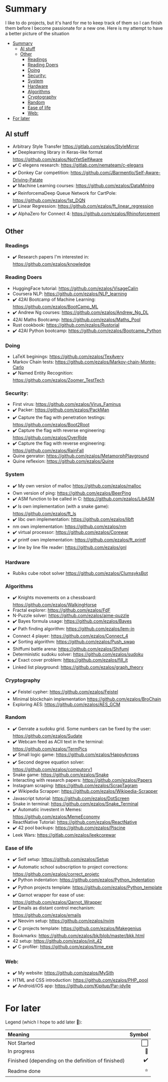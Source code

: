 
<!-- TOC --><a name="summary"></a>
# Summary
I like to do projects, but it's hard for me to keep track of them so I can finish them before I become passionate for a new one. Here is my attempt to have a better picture of the situation

<!-- TOC start -->
- [Summary](#summary)
	- [AI stuff](#ai-stuff)
	- [Other](#other)
		- [Readings](#readings)
		- [Reading Doers](#reading-doers)
		- [Doing](#doing)
		- [Security:](#security)
		- [System](#system)
		- [Hardware](#hardware)
		- [Algorithms](#algorithms)
		- [Cryptography](#cryptography)
		- [Random](#random)
		- [Ease of life](#ease-of-life)
		- [Web:](#web)
- [For later](#for-later)
<!-- TOC end -->

<!-- TOC --><a name="ai-stuff"></a>
## AI stuff

- Arbitrary Style Transfer https://gitlab.com/ezalos/StyleMirror
- ✔️ Deeplearning library in Keras-like format https://github.com/ezalos/NotYetSelfAware
- ✔️ C elegens research: https://gitlab.com/nemateam/c-elegans
- ✔️ Donkey Car competition: https://github.com/JBarmentlo/Self-Aware-Driving-Patate
- ✔️ Machine Learning courses: https://github.com/ezalos/DataMining
- ✔️ ReinforcemaDeep Queue Network for CartPole: https://github.com/ezalos/1st_DQN
- ✔️ Linear Regression: https://github.com/ezalos/ft_linear_regression
- ✔️ AlphaZero for Connect 4: https://github.com/ezalos/Rhinoforcement

<!-- TOC --><a name="other"></a>
## Other

<!-- TOC --><a name="readings"></a>
### Readings

- ✔️ Research papers I'm interested in: https://github.com/ezalos/knowledge

<!-- TOC --><a name="reading-doers"></a>
### Reading Doers

- HuggingFace tutorial: https://github.com/ezalos/VisageCalin
- Coursera NLP: https://github.com/ezalos/NLP_learning
- ✔️ 42AI Bootcamp of Machine Learning: https://github.com/ezalos/BootCamp_ML
- ✔️ Andrew Ng courses: https://github.com/ezalos/Andrew_Ng_DL
- 42AI Maths Bootcamp: https://github.com/ezalos/Maths_Pool
- Rust cookbook: https://github.com/ezalos/Rustorial
- ✔️ 42AI Python bootcamp: https://github.com/ezalos/Bootcamp_Python

<!-- TOC --><a name="doing"></a>
### Doing

- LaTeX beginings: https://github.com/ezalos/TexAvery
- Markov Chain tests: https://github.com/ezalos/Markov-chain-Monte-Carlo
- ✔️ Named Entity Recognition: https://github.com/ezalos/Zoomer_TestTech

<!-- TOC --><a name="security"></a>
### Security:

- First virus: https://github.com/ezalos/Virus_Faminus
- ✔️ Packer: https://github.com/ezalos/PackMan
- ✔️ Capture the flag with penetration testings: https://github.com/ezalos/Boot2Root
- ✔️ Capture the flag with reverse engineering: https://github.com/ezalos/OverRide
- ✔️ Capture the flag with reverse engineering: https://github.com/ezalos/RainFall
- Quine genrator: https://github.com/ezalos/MetamorphPlayground
- Quine reflexion: https://github.com/ezalos/Quine

<!-- TOC --><a name="system"></a>
### System
- ✔️ My own version of malloc https://github.com/ezalos/malloc
- Own version of ping: https://github.com/ezalos/BeerPing
- ✔️ ASM function to be called in C: https://github.com/ezalos/LibASM
- ✔️ ls own implementation (with a snake game): https://github.com/ezalos/ft_ls
- ✔️ libc own implementation: https://github.com/ezalos/libft
- nm own implementation: https://github.com/ezalos/nm
- ✔️ virtual processor: https://github.com/ezalos/Corewar
- ✔️ printf own implementation: https://github.com/ezalos/ft_printf
- ✔️ line by line file reader: https://github.com/ezalos/gnl

<!-- TOC --><a name="hardware"></a>
### Hardware
- Rubiks cube robot solver https://github.com/ezalos/ClumsyksBot

<!-- TOC --><a name="algorithms"></a>
### Algorithms

- ✔️ Knights movements on a chessboard: https://github.com/ezalos/WalkingHorse
- Fractal explorer: https://github.com/ezalos/FdF
- N-Puzzle solver: https://github.com/ezalos/aime-puzzle
- ✔️ Bayes formula usage: https://github.com/ezalos/Bayes
- ✔️ Path finding algorithm: https://github.com/ezalos/lem-in
- Connect 4 player: https://github.com/ezalos/Connect_4
- ✔️ Sorting algorithm: https://github.com/ezalos/Push_swap
- Shiffumi battle arena: https://github.com/ezalos/Shifumi
- Deterministic sudoku solver: https://github.com/ezalos/sudoku
- ✔️ Exact cover problem: https://github.com/ezalos/fill_it
- Linked list playground: https://github.com/ezalos/graph_theory

<!-- TOC --><a name="cryptography"></a>
### Cryptography

- ✔️ Feistel cypher: https://github.com/ezalos/Feistel
- Minimal blockchain implementation https://github.com/ezalos/BroChain
- Exploring AES: https://github.com/ezalos/AES_GCM

<!-- TOC --><a name="random"></a>
### Random

- ✔️ Genrate a sudoku grid. Some numbers can be fixed by the user: https://github.com/ezalos/Sudate
- ✔️ Webcam feed as ACII text in the terminal: https://github.com/ezalos/TermPics
- ✔️ Small logic game: https://github.com/ezalos/HappyArrows
- ✔️ Second degree equation solver: https://github.com/ezalos/computorv1
- Snake game: https://github.com/ezalos/Snake
- Interacting with research papers: https://github.com/ezalos/Papers
- Instagram scraping: https://github.com/ezalos/ScrapTagram
- ✔️ Wikipedia Scrapper: https://github.com/ezalos/Wikipedia-Scrapper
- Javascript tutorial: https://github.com/ezalos/DotScreen
- Snake in terminal: https://github.com/ezalos/Snake_Terminal
- ✔️ Automatic investent in Memes: https://github.com/ezalos/MemeEconomy
- ReactNative Tutorial: https://github.com/ezalos/ReactNative
- ✔️ 42 pool backups: https://github.com/ezalos/Piscine
- Leek Wars: https://gitlab.com/ezalos/leekcorewar

<!-- TOC --><a name="ease-of-life"></a>
### Ease of life

- ✔️ Self setup: https://github.com/ezalos/Setup
- ✔️ Automatic school subscription to project corrections: https://github.com/ezalos/correct_projetc
- ✔️ Python indentation: https://github.com/ezalos/Python_Indentation
- ✔️ Python projects template: https://github.com/ezalos/Python_template
- ✔️ Qarnot wrapper for ease of use: https://github.com/ezalos/Qarnot_Wrapper
- ✔️ Emails as distant control mechanism: https://github.com/ezalos/emails
- ✔️ Neovim setup: https://github.com/ezalos/nvim
- ✔️ C projects template: https://github.com/ezalos/Makegenius
- Bookmarks: https://github.com/ezalos/bk/blob/master/bkk.html
- 42 setup: https://github.com/ezalos/init_42
- ✔️ C profiler: https://github.com/ezalos/time_exe

<!-- TOC --><a name="web"></a>
### Web:

- ✔️ My website: https://github.com/ezalos/MySith
- HTML and CSS introduction: https://github.com/ezalos/PHP_pool
- ✔️ Android/iOS app: https://github.com/Kipitup/Par-idylle



<!-- TOC --><a name="for-later"></a>
# For later

Legend (which I hope to add later 🤞):

|Meaning|Symbol|
|:-|-:|
|Not Started|⬜|
|In progress|🚧|
|Finished (depending on the definition of finished)|✔️|
|Readme done|⭐|
